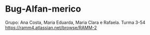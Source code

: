 # Bug-Alfan-merico
Grupo: Ana Costa, Maria Eduarda, Maria Clara e Rafaela.
Turma 3-54
https://ramm4.atlassian.net/browse/RAMM-2
